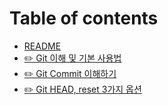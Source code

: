 # Table of contents

* [README](README.md)
* [✏️ Git 이해 및 기본 사용법](git_tutorial.md)
* [✏️ Git Commit 이해하기](git-commit.md)
* [✏️ Git HEAD, reset 3가지 옵션](git-head-reset.md)

